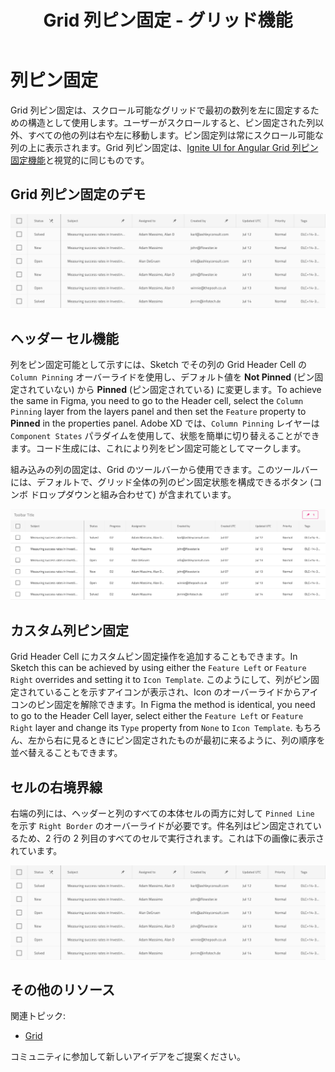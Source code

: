 ﻿---
title: Grid 列ピン固定 - グリッド機能
_description: Grid 列ピン固定は、スクロール可能なグリッドで選択された列をピン固定するための構造です。 
_keywords: デザイン システム, デザイン システム UX, UI キット, Figma, Figma to Angular, Figma からコードをエクスポート, Figma to HTML, Figma UI キット, Sketch, Ignite UI for Angular, Sketch to Angular, Angular, Angular デザイン システム, Sketch からコードをエクスポート, Angular 用のデザイン キット, Sketch HTML, Sketch to HTML, Sketch UI キット, Adobe XD, Adobe XD to Angular, Adobe XD からコードをエクスポート, Adobe XD to HTML, Adobe XD UI キット
_language: ja
---

# 列ピン固定

Grid 列ピン固定は、スクロール可能なグリッドで最初の数列を左に固定するための構造として使用します。ユーザーがスクロールすると、ピン固定された列以外、すべての他の列は右や左に移動します。ピン固定列は常にスクロール可能な列の上に表示されます。Grid 列ピン固定は、[Ignite UI for Angular Grid 列ピン固定機能](https://jp.infragistics.com/products/ignite-ui-angular/angular/components/grid_column_pinning.html)と視覚的に同じものです。

## Grid 列ピン固定のデモ

<img class="responsive-img" src="../images/grid_column_pinning_demo.png" srcset="../images/grid_column_pinning_demo@2x.png 2x" />

## ヘッダー セル機能

列をピン固定可能として示すには、Sketch でその列の Grid Header Cell の `Column Pinning` オーバーライドを使用し、デフォルト値を **Not Pinned** (ピン固定されていない) から **Pinned** (ピン固定されている) に変更します。To achieve the same in Figma, you need to go to the Header cell, select the `Column Pinning` layer from the layers panel and then set the `Feature` property to **Pinned** in the properties panel. Adobe XD では、`Column Pinning` レイヤーは `Component States` パラダイムを使用して、状態を簡単に切り替えることができます。コード生成には、これにより列をピン固定可能としてマークします。

組み込みの列の固定は、Grid のツールバーから使用できます。このツールバーには、デフォルトで、グリッド全体の列のピン固定状態を構成できるボタン (コンボ ドロップダウンと組み合わせて) が含まれています。

<img class="responsive-img" src="../images/grid_column_pinning_built_in.png" srcset="../images/grid_column_pinning_built_in@2x.png 2x" />

## カスタム列ピン固定

Grid Header Cell にカスタムピン固定操作を追加することもできます。In Sketch this can be achieved by using either the `Feature Left` or `Feature Right` overrides and setting it to `Icon Template`. このようにして、列がピン固定されていることを示すアイコンが表示され、Icon のオーバーライドからアイコンのピン固定を解除できます。In Figma the method is identical, you need to go to the Header Cell layer, select either the `Feature Left` or `Feature Right` layer and change its `Type` property from `None` to `Icon Template`. もちろん、左から右に見るときにピン固定されたものが最初に来るように、列の順序を並べ替えることもできます。

## セルの右境界線

右端の列には、ヘッダーと列のすべての本体セルの両方に対して `Pinned Line` を示す `Right Border` のオーバーライドが必要です。件名列はピン固定されているため、2 行の 2 列目のすべてのセルで実行されます。これは下の画像に表示されています。

<img class="responsive-img" src="../images/grid_column_pinning_demo.png" srcset="../images/grid_column_pinning_demo@2x.png 2x" />

## その他のリソース

関連トピック:

- [Grid](grid.md)
  <div class="divider--half"></div>

コミュニティに参加して新しいアイデアをご提案ください。
